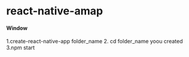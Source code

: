 # react-native-amap
#### Window
1.create-react-native-app folder_name
2. cd folder_name yoou created 
3.npm start
